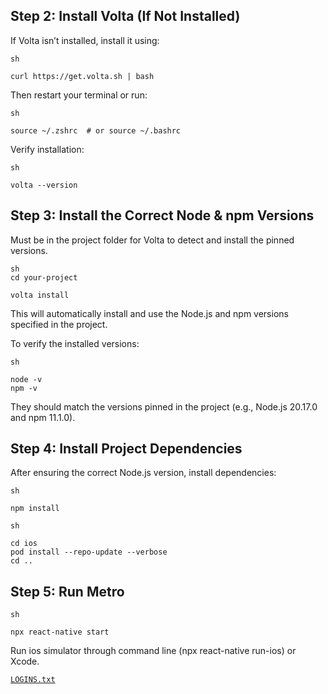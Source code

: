 

## **Step 2: Install Volta (If Not Installed)**

If Volta isn’t installed, install it using:

```
sh

curl https://get.volta.sh | bash
```

Then restart your terminal or run:
```
sh

source ~/.zshrc  # or source ~/.bashrc
```

Verify installation:

```
sh

volta --version
```
## **Step 3: Install the Correct Node & npm Versions**

Must be in the project folder for Volta to detect and install the pinned versions.

```
sh
cd your-project

volta install
```

This will automatically install and use the Node.js and npm versions specified in the project.

To verify the installed versions:
```
sh

node -v
npm -v
```

They should match the versions pinned in the project (e.g., Node.js 20.17.0 and npm 11.1.0).

## **Step 4: Install Project Dependencies**

After ensuring the correct Node.js version, install dependencies:

```
sh

npm install
```
```
sh

cd ios
pod install --repo-update --verbose
cd ..
```
## **Step 5: Run Metro**
```
sh

npx react-native start
```

Run ios simulator through command line (npx react-native run-ios) or Xcode.

[`LOGINS.txt`](../LOGINS.txt)
